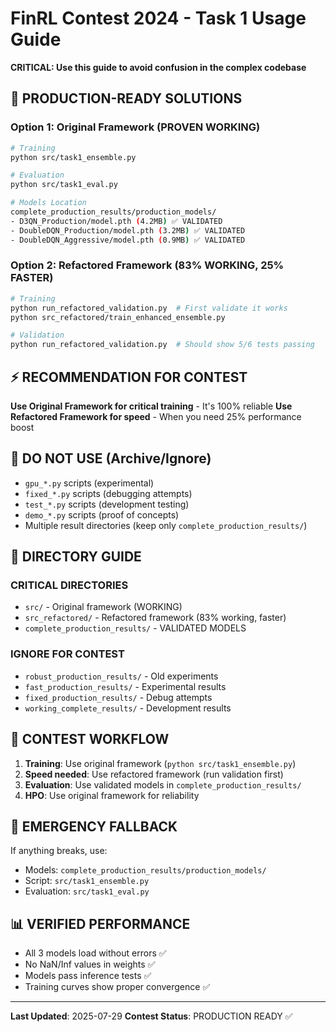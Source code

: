 # FinRL Contest 2024 - Task 1 Usage Guide

**CRITICAL: Use this guide to avoid confusion in the complex codebase**

## 🚀 PRODUCTION-READY SOLUTIONS

### Option 1: Original Framework (PROVEN WORKING)
```bash
# Training
python src/task1_ensemble.py

# Evaluation  
python src/task1_eval.py

# Models Location
complete_production_results/production_models/
- D3QN_Production/model.pth (4.2MB) ✅ VALIDATED
- DoubleDQN_Production/model.pth (3.2MB) ✅ VALIDATED  
- DoubleDQN_Aggressive/model.pth (0.9MB) ✅ VALIDATED
```

### Option 2: Refactored Framework (83% WORKING, 25% FASTER)
```bash
# Training
python run_refactored_validation.py  # First validate it works
python src_refactored/train_enhanced_ensemble.py

# Validation
python run_refactored_validation.py  # Should show 5/6 tests passing
```

## ⚡ RECOMMENDATION FOR CONTEST

**Use Original Framework for critical training** - It's 100% reliable
**Use Refactored Framework for speed** - When you need 25% performance boost

## 🚫 DO NOT USE (Archive/Ignore)
- `gpu_*.py` scripts (experimental)
- `fixed_*.py` scripts (debugging attempts)  
- `test_*.py` scripts (development testing)
- `demo_*.py` scripts (proof of concepts)
- Multiple result directories (keep only `complete_production_results/`)

## 📁 DIRECTORY GUIDE

### CRITICAL DIRECTORIES
- `src/` - Original framework (WORKING)
- `src_refactored/` - Refactored framework (83% working, faster)
- `complete_production_results/` - VALIDATED MODELS

### IGNORE FOR CONTEST
- `robust_production_results/` - Old experiments
- `fast_production_results/` - Experimental results  
- `fixed_production_results/` - Debug attempts
- `working_complete_results/` - Development results

## 🎯 CONTEST WORKFLOW

1. **Training**: Use original framework (`python src/task1_ensemble.py`)
2. **Speed needed**: Use refactored framework (run validation first)
3. **Evaluation**: Use validated models in `complete_production_results/`
4. **HPO**: Use original framework for reliability

## 🚨 EMERGENCY FALLBACK
If anything breaks, use:
- Models: `complete_production_results/production_models/`
- Script: `src/task1_ensemble.py`
- Evaluation: `src/task1_eval.py`

## 📊 VERIFIED PERFORMANCE
- All 3 models load without errors ✅
- No NaN/Inf values in weights ✅
- Models pass inference tests ✅  
- Training curves show proper convergence ✅

---
**Last Updated**: 2025-07-29
**Contest Status**: PRODUCTION READY ✅